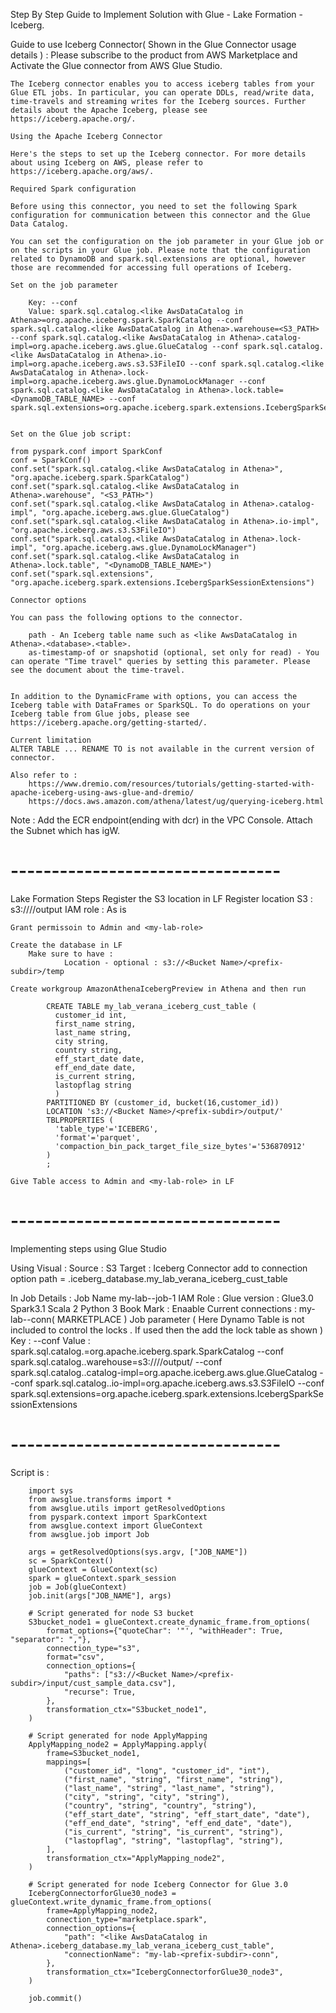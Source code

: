 Step By Step Guide to Implement Solution with Glue - Lake Formation - Iceberg.


Guide to use Iceberg Connector( Shown in the Glue Connector usage details ) : 
    Please subscribe to the product from AWS Marketplace and Activate the Glue connector from AWS Glue Studio.

    The Iceberg connector enables you to access iceberg tables from your Glue ETL jobs. In particular, you can operate DDLs, read/write data, time-travels and streaming writes for the Iceberg sources. Further details about the Apache Iceberg, please see https://iceberg.apache.org/.

    Using the Apache Iceberg Connector

    Here's the steps to set up the Iceberg connector. For more details about using Iceberg on AWS, please refer to https://iceberg.apache.org/aws/.

    Required Spark configuration

    Before using this connector, you need to set the following Spark configuration for communication between this connector and the Glue Data Catalog.

    You can set the configuration on the job parameter in your Glue job or on the scripts in your Glue job. Please note that the configuration related to DynamoDB and spark.sql.extensions are optional, however those are recommended for accessing full operations of Iceberg.

    Set on the job parameter

        Key: --conf
        Value: spark.sql.catalog.<like AwsDataCatalog in Athena>=org.apache.iceberg.spark.SparkCatalog --conf spark.sql.catalog.<like AwsDataCatalog in Athena>.warehouse=<S3_PATH> --conf spark.sql.catalog.<like AwsDataCatalog in Athena>.catalog-impl=org.apache.iceberg.aws.glue.GlueCatalog --conf spark.sql.catalog.<like AwsDataCatalog in Athena>.io-impl=org.apache.iceberg.aws.s3.S3FileIO --conf spark.sql.catalog.<like AwsDataCatalog in Athena>.lock-impl=org.apache.iceberg.aws.glue.DynamoLockManager --conf spark.sql.catalog.<like AwsDataCatalog in Athena>.lock.table=<DynamoDB_TABLE_NAME> --conf spark.sql.extensions=org.apache.iceberg.spark.extensions.IcebergSparkSessionExtensions


    Set on the Glue job script:

    from pyspark.conf import SparkConf
    conf = SparkConf()
    conf.set("spark.sql.catalog.<like AwsDataCatalog in Athena>", "org.apache.iceberg.spark.SparkCatalog")
    conf.set("spark.sql.catalog.<like AwsDataCatalog in Athena>.warehouse", "<S3_PATH>")
    conf.set("spark.sql.catalog.<like AwsDataCatalog in Athena>.catalog-impl", "org.apache.iceberg.aws.glue.GlueCatalog")
    conf.set("spark.sql.catalog.<like AwsDataCatalog in Athena>.io-impl", "org.apache.iceberg.aws.s3.S3FileIO")
    conf.set("spark.sql.catalog.<like AwsDataCatalog in Athena>.lock-impl", "org.apache.iceberg.aws.glue.DynamoLockManager")
    conf.set("spark.sql.catalog.<like AwsDataCatalog in Athena>.lock.table", "<DynamoDB_TABLE_NAME>")
    conf.set("spark.sql.extensions", "org.apache.iceberg.spark.extensions.IcebergSparkSessionExtensions")

    Connector options

    You can pass the following options to the connector.

        path - An Iceberg table name such as <like AwsDataCatalog in Athena>.<database>.<table>.
        as-timestamp-of or snapshotid (optional, set only for read) - You can operate "Time travel" queries by setting this parameter. Please see the document about the time-travel.


    In addition to the DynamicFrame with options, you can access the Iceberg table with DataFrames or SparkSQL. To do operations on your Iceberg table from Glue jobs, please see https://iceberg.apache.org/getting-started/.

    Current limitation
    ALTER TABLE ... RENAME TO is not available in the current version of connector.

    Also refer to :
        https://www.dremio.com/resources/tutorials/getting-started-with-apache-iceberg-using-aws-glue-and-dremio/
        https://docs.aws.amazon.com/athena/latest/ug/querying-iceberg.html

Note : Add the ECR endpoint(ending with dcr) in the VPC Console. Attach the Subnet which has igW.
# ---------------------------------

Lake Formation Steps 
    Register the S3 location in LF
        Register location
            S3 : s3://<Bucket Name>/<prefix-subdir>/output 
            IAM role : As is 

    Grant permissoin to Admin and <my-lab-role> 

    Create the database in LF 
        Make sure to have : 
                Location - optional : s3://<Bucket Name>/<prefix-subdir>/temp

    Create workgroup AmazonAthenaIcebergPreview in Athena and then run 

            CREATE TABLE my_lab_verana_iceberg_cust_table (
              customer_id int,
              first_name string,
              last_name string,
              city string,
              country string,
              eff_start_date date,
              eff_end_date date,
              is_current string,
              lastopflag string
              ) 
            PARTITIONED BY (customer_id, bucket(16,customer_id)) 
            LOCATION 's3://<Bucket Name>/<prefix-subdir>/output/' 
            TBLPROPERTIES (
              'table_type'='ICEBERG',
              'format'='parquet',
              'compaction_bin_pack_target_file_size_bytes'='536870912' 
            )
            ;

    Give Table access to Admin and <my-lab-role> in LF


# ---------------------------------

Implementing steps using Glue Studio 

Using Visual :
    Source : S3 
    Target : Iceberg Connector
                add to connection option 
                    path = <like AwsDataCatalog in Athena>.iceberg_database.my_lab_verana_iceberg_cust_table


In Job Details : 
    Job Name my-lab-<prefix-subdir>-job-1
    IAM Role : <my-lab-role>
    Glue version : Glue3.0 Spark3.1 Scala 2 Python 3
    Book Mark : Enaable 
    Current connections : my-lab-<prefix-subdir>-conn( MARKETPLACE )
    Job parameter ( Here Dynamo Table is not included to control the locks . If used then the add the lock table as shown )
        Key : --conf 
            Value : spark.sql.catalog.<like AwsDataCatalog in Athena>=org.apache.iceberg.spark.SparkCatalog --conf spark.sql.catalog.<like AwsDataCatalog in Athena>.warehouse=s3://<Bucket Name>/<prefix-subdir>/output/ --conf spark.sql.catalog.<like AwsDataCatalog in Athena>.catalog-impl=org.apache.iceberg.aws.glue.GlueCatalog --conf spark.sql.catalog.<like AwsDataCatalog in Athena>.io-impl=org.apache.iceberg.aws.s3.S3FileIO --conf spark.sql.extensions=org.apache.iceberg.spark.extensions.IcebergSparkSessionExtensions


  
  
# ---------------------------------

  Script is : 

        import sys
        from awsglue.transforms import *
        from awsglue.utils import getResolvedOptions
        from pyspark.context import SparkContext
        from awsglue.context import GlueContext
        from awsglue.job import Job

        args = getResolvedOptions(sys.argv, ["JOB_NAME"])
        sc = SparkContext()
        glueContext = GlueContext(sc)
        spark = glueContext.spark_session
        job = Job(glueContext)
        job.init(args["JOB_NAME"], args)

        # Script generated for node S3 bucket
        S3bucket_node1 = glueContext.create_dynamic_frame.from_options(
            format_options={"quoteChar": '"', "withHeader": True, "separator": ","},
            connection_type="s3",
            format="csv",
            connection_options={
                "paths": ["s3://<Bucket Name>/<prefix-subdir>/input/cust_sample_data.csv"],
                "recurse": True,
            },
            transformation_ctx="S3bucket_node1",
        )

        # Script generated for node ApplyMapping
        ApplyMapping_node2 = ApplyMapping.apply(
            frame=S3bucket_node1,
            mappings=[
                ("customer_id", "long", "customer_id", "int"),
                ("first_name", "string", "first_name", "string"),
                ("last_name", "string", "last_name", "string"),
                ("city", "string", "city", "string"),
                ("country", "string", "country", "string"),
                ("eff_start_date", "string", "eff_start_date", "date"),
                ("eff_end_date", "string", "eff_end_date", "date"),
                ("is_current", "string", "is_current", "string"),
                ("lastopflag", "string", "lastopflag", "string"),
            ],
            transformation_ctx="ApplyMapping_node2",
        )

        # Script generated for node Iceberg Connector for Glue 3.0
        IcebergConnectorforGlue30_node3 = glueContext.write_dynamic_frame.from_options(
            frame=ApplyMapping_node2,
            connection_type="marketplace.spark",
            connection_options={
                "path": "<like AwsDataCatalog in Athena>.iceberg_database.my_lab_verana_iceberg_cust_table",
                "connectionName": "my-lab-<prefix-subdir>-conn",
            },
            transformation_ctx="IcebergConnectorforGlue30_node3",
        )

        job.commit()
